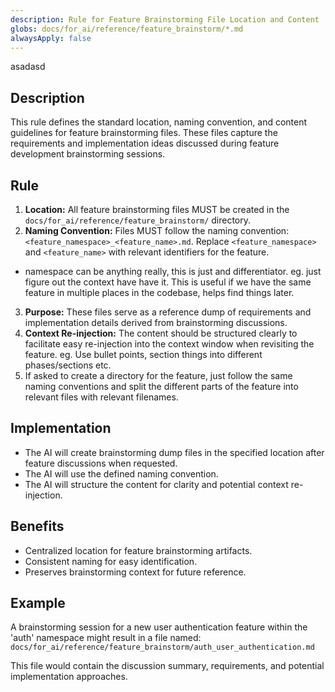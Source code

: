 ```yaml
---
description: Rule for Feature Brainstorming File Location and Content
globs: docs/for_ai/reference/feature_brainstorm/*.md
alwaysApply: false
---
```

asadasd
## Description
This rule defines the standard location, naming convention, and content guidelines for feature brainstorming files. These files capture the requirements and implementation ideas discussed during feature development brainstorming sessions.

## Rule
1.  **Location:** All feature brainstorming files MUST be created in the `docs/for_ai/reference/feature_brainstorm/` directory.
2.  **Naming Convention:** Files MUST follow the naming convention: `<feature_namespace>_<feature_name>.md`. Replace `<feature_namespace>` and `<feature_name>` with relevant identifiers for the feature.
  - namespace can be anything really, this is just and differentiator. eg. just figure out the context have have it. This is useful if we have the same feature in multiple places in the codebase, helps find things later.
3.  **Purpose:** These files serve as a reference dump of requirements and implementation details derived from brainstorming discussions.
4.  **Context Re-injection:** The content should be structured clearly to facilitate easy re-injection into the context window when revisiting the feature. eg. Use bullet points, section things into different phases/sections etc.
5. If asked to create a directory for the feature, just follow the same naming conventions and split the different parts of the feature into relevant files with relevant filenames.

## Implementation
- The AI will create brainstorming dump files in the specified location after feature discussions when requested.
- The AI will use the defined naming convention.
- The AI will structure the content for clarity and potential context re-injection.

## Benefits
- Centralized location for feature brainstorming artifacts.
- Consistent naming for easy identification.
- Preserves brainstorming context for future reference.

## Example
A brainstorming session for a new user authentication feature within the 'auth' namespace might result in a file named:
`docs/for_ai/reference/feature_brainstorm/auth_user_authentication.md`

This file would contain the discussion summary, requirements, and potential implementation approaches.
